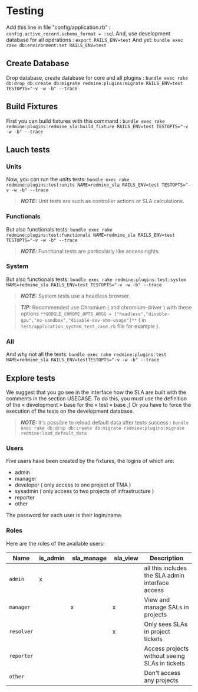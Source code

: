 # Testing
Add this line in file "config/application.rb" : `config.active_record.schema_format = :sql`
And, use development database for all opérations : `export RAILS_ENV=test`
And yet: `bundle exec rake db:environment:set RAILS_ENV=test`

## Create Database
Drop database, create database for core and all plugins : `bundle exec rake db:drop db:create db:migrate redmine:plugins:migrate RAILS_ENV=test TESTOPTS="-v -w -b" --trace`

## Build Fixtures
First you can build fixtures with this command : `bundle exec rake redmine:plugins:redmine_sla:build_fixture RAILS_ENV=test TESTOPTS="-v -w -b" --trace`

## Lauch tests

### Units
Now, you can run the units tests: `bundle exec rake redmine:plugins:test:units NAME=redmine_sla RAILS_ENV=test TESTOPTS="-v -w -b" --trace`

> **_NOTE:_** Unit tests are such as controller actions or SLA calculations.

### Functionals
But also functionals tests: `bundle exec rake redmine:plugins:test:functionals NAME=redmine_sla RAILS_ENV=test TESTOPTS="-v -w -b" --trace`

> **_NOTE:_** Functional tests are particularly like access rights.

### System
But also functionals tests: `bundle exec rake redmine:plugins:test:system NAME=redmine_sla RAILS_ENV=test TESTOPTS="-v -w -b" --trace`

> **_NOTE:_** System tests use a headless browser.

> **_TIP:_** Recommended use Chromium ( and chromium-driver ) with these options  `**GOOGLE_CHROME_OPTS_ARGS = ["headless","disable-gpu","no-sandbox","disable-dev-shm-usage"]**` ( in `test/application_system_test_case.rb` file for example ).

### All
And why not all the tests: `bundle exec rake redmine:plugins:test NAME=redmine_sla RAILS_ENV=testTESTOPTS="-v -w -b" --trace`

## Explore tests
We suggest that you go see in the interface how the SLA are built with the comments in the section USECASE. To do this, you must use the definition of the « development » base for the « test » base ;) Or you have to force the execution of the tests on the development database.

> **_NOTE:_** It's possible to reload default data after tests success : `bundle exec rake db:drop db:create db:migrate redmine:plugins:migrate redmine:load_default_data`

### Users
Five users have been created by the fixtures, the logins of which are:
- admin
- manager
- developer ( only access to one project of TMA )
- sysadmin ( only access to two projects of infrastructure )
- reporter
- other
  
The password for each user is their login/name.

### Roles
Here are the roles of the available users:

| Name        | is_admin  | sla_manage  | sla_view  | Description |
|-------------|-----------|-------------|-----------|-------------|
| `admin`     |     x     |             |           | all this includes the SLA admin interface access |
| `manager`   |           |      x      |     x     | View and manage SALs in projects                 |
| `resolver`  |           |             |     x     | Only sees SLAs in project tickets                |
| `reporter`  |           |             |           | Access projects without seeing SLAs in tickets   |
| `other`     |           |             |           | Don't access any projects             |
